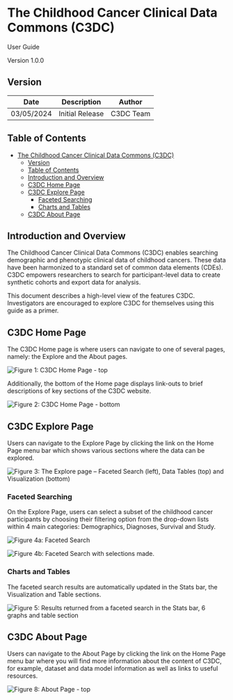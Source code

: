 # The Childhood Cancer Clinical Data Commons (C3DC) 
 User Guide
 
 Version 1.0.0

## Version

| Date       | Description       | Author    |
|------------|-------------------|-----------|
| 03/05/2024 | Initial Release   | C3DC Team |

## Table of Contents

- [The Childhood Cancer Clinical Data Commons (C3DC)](#the-childhood-cancer-clinical-data-commons-c3dc)
  - [Version](#version)
  - [Table of Contents](#table-of-contents)
  - [Introduction and Overview](#introduction-and-overview)
  - [C3DC Home Page](#c3dc-home-page)
  - [C3DC Explore Page](#c3dc-explore-page)
    - [Faceted Searching](#faceted-searching)
    - [Charts and Tables](#charts-and-tables)
  - [C3DC About Page](#c3dc-about-page)


## Introduction and Overview

The Childhood Cancer Clinical Data Commons (C3DC) enables searching demographic and phenotypic clinical data of childhood cancers. These data have been harmonized to a standard set of common data elements (CDEs). C3DC empowers researchers to search for participant-level data to create synthetic cohorts and export data for analysis.

This document describes a high-level view of the features C3DC. Investigators are encouraged to explore C3DC for themselves using this guide as a primer.

## C3DC Home Page

The C3DC Home page is where users can navigate to one of several pages, namely: the Explore and the About pages.

![Figure 1: C3DC Home Page - top](images/Fig1.jpg) 

Additionally, the bottom of the Home page displays link-outs to brief descriptions of key sections of the C3DC website. 

![Figure 2: C3DC Home Page - bottom](images/Fig2.jpg) 

## C3DC Explore Page 

Users can navigate to the Explore Page by clicking the link on the Home Page menu bar which shows various sections where the data can be explored. 

![Figure 3:  The Explore page – Faceted Search (left), Data Tables (top) and Visualization (bottom)](images/Fig3.png) 

### Faceted Searching
On the Explore Page, users can select a subset of the childhood cancer participants by choosing their filtering option from the drop-down lists within 4 main categories: Demographics, Diagnoses, Survival and Study. 

![Figure 4a: Faceted Search](images/Fig4-A.png)

![Figure 4b: Faceted Search with selections made.](images/Fig4-B_v2.png)

### Charts and Tables
The faceted search results are automatically updated in the Stats bar, the Visualization and Table sections.

![Figure 5:  Results returned from a faceted search in the Stats bar, 6 graphs and table section](images/Fig5.png)

## C3DC About Page 

Users can navigate to the About Page by clicking the link on the Home Page menu bar where you will find more information about the content of C3DC, for example, dataset and data model information as well as links to useful resources.

![Figure 8: About Page - top](images/Fig6.png)
